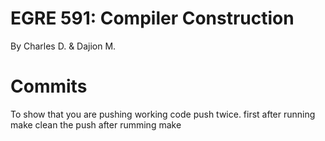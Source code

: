 # EGRE 591: Compiler Construction
By Charles D. & Dajion M.

# Commits
To show that you are pushing working code push twice.
first after running make clean
the push after rumming make


